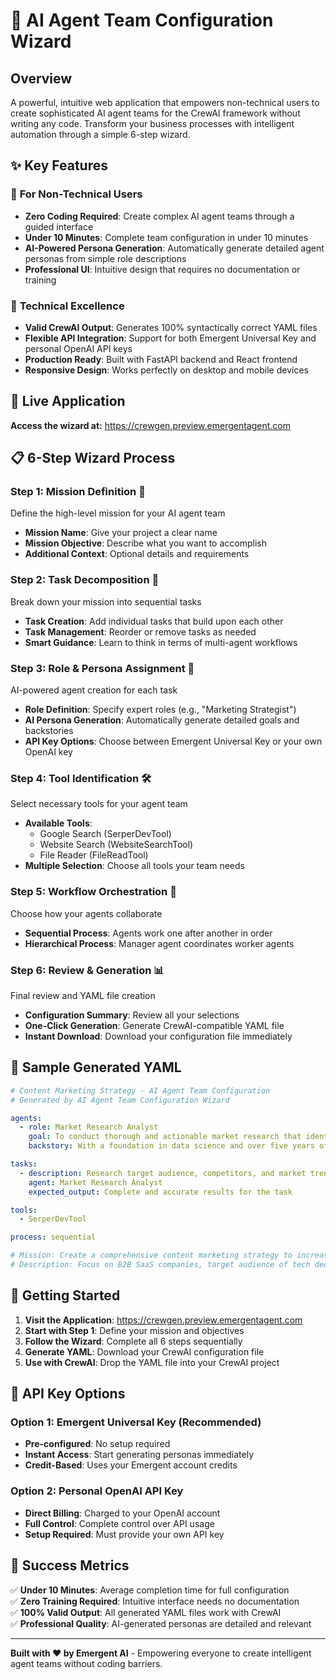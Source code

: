 # 🤖 AI Agent Team Configuration Wizard

## Overview

A powerful, intuitive web application that empowers non-technical users to create sophisticated AI agent teams for the CrewAI framework without writing any code. Transform your business processes with intelligent automation through a simple 6-step wizard.

## ✨ Key Features

### 🎯 **For Non-Technical Users**
- **Zero Coding Required**: Create complex AI agent teams through a guided interface
- **Under 10 Minutes**: Complete team configuration in under 10 minutes
- **AI-Powered Persona Generation**: Automatically generate detailed agent personas from simple role descriptions
- **Professional UI**: Intuitive design that requires no documentation or training

### 🔧 **Technical Excellence**
- **Valid CrewAI Output**: Generates 100% syntactically correct YAML files
- **Flexible API Integration**: Support for both Emergent Universal Key and personal OpenAI API keys
- **Production Ready**: Built with FastAPI backend and React frontend
- **Responsive Design**: Works perfectly on desktop and mobile devices

## 🚀 Live Application

**Access the wizard at:** https://crewgen.preview.emergentagent.com

## 📋 6-Step Wizard Process

### Step 1: Mission Definition 🎯
Define the high-level mission for your AI agent team
- **Mission Name**: Give your project a clear name
- **Mission Objective**: Describe what you want to accomplish
- **Additional Context**: Optional details and requirements

### Step 2: Task Decomposition 📝
Break down your mission into sequential tasks
- **Task Creation**: Add individual tasks that build upon each other
- **Task Management**: Reorder or remove tasks as needed
- **Smart Guidance**: Learn to think in terms of multi-agent workflows

### Step 3: Role & Persona Assignment 🤖
AI-powered agent creation for each task
- **Role Definition**: Specify expert roles (e.g., "Marketing Strategist")
- **AI Persona Generation**: Automatically generate detailed goals and backstories
- **API Key Options**: Choose between Emergent Universal Key or your own OpenAI key

### Step 4: Tool Identification 🛠️
Select necessary tools for your agent team
- **Available Tools**:
  - Google Search (SerperDevTool)
  - Website Search (WebsiteSearchTool)  
  - File Reader (FileReadTool)
- **Multiple Selection**: Choose all tools your team needs

### Step 5: Workflow Orchestration 🔄
Choose how your agents collaborate
- **Sequential Process**: Agents work one after another in order
- **Hierarchical Process**: Manager agent coordinates worker agents

### Step 6: Review & Generation 📊
Final review and YAML file creation
- **Configuration Summary**: Review all your selections
- **One-Click Generation**: Generate CrewAI-compatible YAML file
- **Instant Download**: Download your configuration file immediately

## 🎨 Sample Generated YAML

```yaml
# Content Marketing Strategy - AI Agent Team Configuration
# Generated by AI Agent Team Configuration Wizard

agents:
  - role: Market Research Analyst
    goal: To conduct thorough and actionable market research that identifies the target audience's preferences and behaviors while analyzing competitor strategies to provide valuable insights that drive informed business decisions.
    backstory: With a foundation in data science and over five years of experience in market analysis, this AI agent has successfully collaborated with diverse businesses to uncover market trends and consumer insights.

tasks:
  - description: Research target audience, competitors, and market trends
    agent: Market Research Analyst
    expected_output: Complete and accurate results for the task

tools:
  - SerperDevTool

process: sequential

# Mission: Create a comprehensive content marketing strategy to increase brand awareness
# Description: Focus on B2B SaaS companies, target audience of tech decision makers
```

## 🚀 Getting Started

1. **Visit the Application**: https://crewgen.preview.emergentagent.com
2. **Start with Step 1**: Define your mission and objectives
3. **Follow the Wizard**: Complete all 6 steps sequentially
4. **Generate YAML**: Download your CrewAI configuration file
5. **Use with CrewAI**: Drop the YAML file into your CrewAI project

## 🔑 API Key Options

### Option 1: Emergent Universal Key (Recommended)
- **Pre-configured**: No setup required
- **Instant Access**: Start generating personas immediately
- **Credit-Based**: Uses your Emergent account credits

### Option 2: Personal OpenAI API Key
- **Direct Billing**: Charged to your OpenAI account
- **Full Control**: Complete control over API usage
- **Setup Required**: Must provide your own API key

## 🎯 Success Metrics

✅ **Under 10 Minutes**: Average completion time for full configuration  
✅ **Zero Training Required**: Intuitive interface needs no documentation  
✅ **100% Valid Output**: All generated YAML files work with CrewAI  
✅ **Professional Quality**: AI-generated personas are detailed and relevant  

---

**Built with ❤️ by Emergent AI** - Empowering everyone to create intelligent agent teams without coding barriers.
